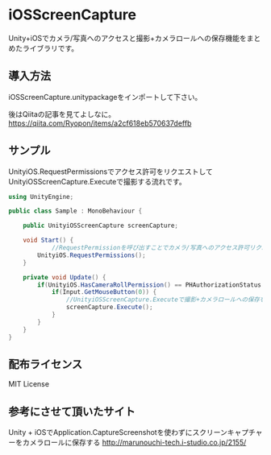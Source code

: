 # iOSScreenCapture
Unity+iOSでカメラ/写真へのアクセスと撮影+カメラロールへの保存機能をまとめたライブラリです。

## 導入方法
iOSScreenCapture.unitypackageをインポートして下さい。

後はQiitaの記事を見てよしなに。
https://qiita.com/Ryopon/items/a2cf618eb570637deffb

## サンプル
UnityiOS.RequestPermissionsでアクセス許可をリクエストしてUnityiOSScreenCapture.Executeで撮影する流れです。
```c#
using UnityEngine;

public class Sample : MonoBehaviour {

	public UnityiOSScreenCapture screenCapture;

	void Start() {
            //RequestPermissionを呼び出すことでカメラ/写真へのアクセス許可リクエストを表示します
		UnityiOS.RequestPermissions();
	}

	private void Update() {
		if(UnityiOS.HasCameraRollPermission() == PHAuthorizationStatus.Authorized) {
			if(Input.GetMouseButton(0)) {
                //UnityiOSScreenCapture.Executeで撮影+カメラロールへの保存を行います
				screenCapture.Execute();
			}
		}
	}
}
```

## 配布ライセンス
MIT License

## 参考にさせて頂いたサイト
Unity + iOSでApplication.CaptureScreenshotを使わずにスクリーンキャプチャーをカメラロールに保存する
http://marunouchi-tech.i-studio.co.jp/2155/
